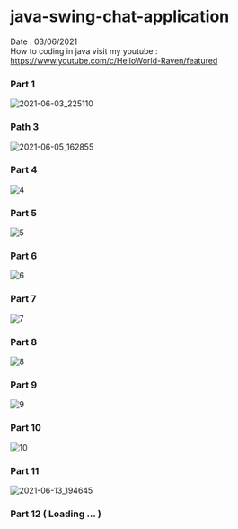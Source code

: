 # java-swing-chat-application
Date : 03/06/2021<br/>
How to coding in java
visit my youtube : https://www.youtube.com/c/HelloWorld-Raven/featured

### Part 1
![2021-06-03_225110](https://user-images.githubusercontent.com/58245926/120681479-9e65b880-c4c5-11eb-886e-5cb078231f05.png)
### Path 3
![2021-06-05_162855](https://user-images.githubusercontent.com/58245926/120888197-2f9d7200-c621-11eb-8d75-aa54917c6428.png)
### Part 4
![4](https://user-images.githubusercontent.com/58245926/120921006-cd5d7380-c6eb-11eb-927e-9a8470463b11.png)
### Part 5
![5](https://user-images.githubusercontent.com/58245926/121031844-ebeb6980-c7d4-11eb-80f2-1b08b69e3d5f.png)
### Part 6
![6](https://user-images.githubusercontent.com/58245926/121218220-c03bb280-c8ac-11eb-8884-78dec15e0034.png)
### Part 7
![7](https://user-images.githubusercontent.com/58245926/121385406-47ebf480-c973-11eb-9197-b68aae021e87.png)
### Part 8
![8](https://user-images.githubusercontent.com/58245926/121541539-98298c00-ca31-11eb-8e96-94b4c7506517.png)
### Part 9
![9](https://user-images.githubusercontent.com/58245926/121699058-ccb44b00-caf8-11eb-8e4c-fa5d070da5fd.png)
### Part 10
![10](https://user-images.githubusercontent.com/58245926/121777816-2b8fc800-cbbe-11eb-9b0e-a3a7367b8514.png)
### Part 11
![2021-06-13_194645](https://user-images.githubusercontent.com/58245926/121905406-51e76c00-cd54-11eb-986f-a8b03464d4e9.png)

### Part 12 ( Loading ... )
